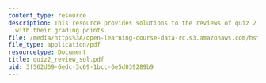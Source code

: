 ```yaml
---
content_type: resource
description: This resource provides solutions to the reviews of quiz 2 questions along
  with their grading points.
file: /media/https%3A/open-learning-course-data-rc.s3.amazonaws.com/hst-947-medical-artificial-intelligence-spring-2005/3f562d696edc3c691bcc6e5d039289b9_quiz2_review_sol.pdf
file_type: application/pdf
resourcetype: Document
title: quiz2_review_sol.pdf
uid: 3f562d69-6edc-3c69-1bcc-6e5d039289b9
---
```

